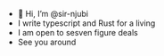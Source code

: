 - 👋 Hi, I’m @sir-njubi
- I write typescript and Rust for a living
- I am  open to sesven figure deals
- See you around
<!---
sir-njubi/sir-njubi is a ✨ special ✨ repository because its `README.md` (this file) appears on your GitHub profile.
You can click the Preview link to take a look at your changes.
--->
